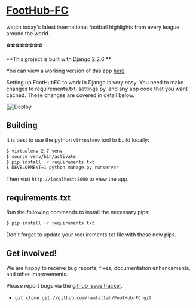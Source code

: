 # [FootHub-FC](https://foothubfc.herokuapp.com)


watch today's latest international football highlights from every league around the world. 

⚽⚽⚽⚽⚽⚽⚽⚽


**This project is built with Django 2.2.6 **

You can view a working version of this app
[here](https://foothubfc.herokuapp.com/)


Setting up FootHubFC to work in Django is very easy. You need to
make changes to requirements.txt, settings.py, and any app code that
you want cached. These changes are covered in detail below.


[![Deploy](https://www.herokucdn.com/deploy/button.png)

## Building

It is best to use the python `virtualenv` tool to build locally:


```sh
$ virtualenv-2.7 venv
$ source venv/bin/activate
$ pip install -r requirements.txt
$ DEVELOPMENT=1 python manage.py runserver
```

Then visit `http://localhost:8000` to view the app. 




## requirements.txt

Run the following
commands to install the necessary pips:

```sh
$ pip install -r requirements.txt
```

Don't forget to update your requirements.txt file with these new pips.




## Get involved!

We are happy to receive bug reports, fixes, documentation enhancements,
and other improvements.

Please report bugs via the
[github issue tracker](https://github.com/ramfattah/FootHub-FC).

* `git clone git://github.com/ramfattah/FootHub-FC.git`




